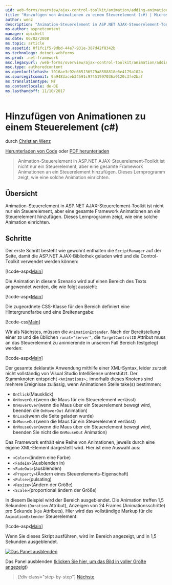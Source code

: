 ```yaml
---
uid: web-forms/overview/ajax-control-toolkit/animation/adding-animation-to-a-control-cs
title: "Hinzufügen von Animationen zu einem Steuerelement (c#) | Microsoft Docs"
author: wenz
description: "Animation-Steuerelement in ASP.NET AJAX-Steuerelement-Toolkit ist nicht nur ein Steuerelement, aber eine gesamte Framework Animationen an ein Steuerelement hinzufügen. In diesem Lernprogramm wird gezeigt, wie..."
ms.author: aspnetcontent
manager: wpickett
ms.date: 06/02/2008
ms.topic: article
ms.assetid: 0f1fc1f5-9dbd-44e7-931e-387d42f0342b
ms.technology: dotnet-webforms
ms.prod: .net-framework
msc.legacyurl: /web-forms/overview/ajax-control-toolkit/animation/adding-animation-to-a-control-cs
msc.type: authoredcontent
ms.openlocfilehash: 7016ae3c92c665136579a8588818e6e4179a102a
ms.sourcegitcommit: 9a9483aceb34591c97451997036a9120c3fe2baf
ms.translationtype: MT
ms.contentlocale: de-DE
ms.lasthandoff: 11/10/2017
---
```

<a name="adding-animation-to-a-control-c"></a>Hinzufügen von Animationen zu einem Steuerelement (c#)
====================
durch [Christian Wenz](https://github.com/wenz)

[Herunterladen von Code](http://download.microsoft.com/download/f/9/a/f9a26acd-8df4-4484-8a18-199e4598f411/Animation1.cs.zip) oder [PDF herunterladen](http://download.microsoft.com/download/6/7/1/6718d452-ff89-4d3f-a90e-c74ec2d636a3/animation1CS.pdf)

> Animation-Steuerelement in ASP.NET AJAX-Steuerelement-Toolkit ist nicht nur ein Steuerelement, aber eine gesamte Framework Animationen an ein Steuerelement hinzufügen. Dieses Lernprogramm zeigt, wie eine solche Animation einrichten.


## <a name="overview"></a>Übersicht

Animation-Steuerelement in ASP.NET AJAX-Steuerelement-Toolkit ist nicht nur ein Steuerelement, aber eine gesamte Framework Animationen an ein Steuerelement hinzufügen. Dieses Lernprogramm zeigt, wie eine solche Animation einrichten.

## <a name="steps"></a>Schritte

Der erste Schritt besteht wie gewohnt enthalten die `ScriptManager` auf der Seite, damit die ASP.NET AJAX-Bibliothek geladen wird und die Control-Toolkit verwendet werden können:

[!code-aspx[Main](adding-animation-to-a-control-cs/samples/sample1.aspx)]

Die Animation in diesem Szenario wird auf einen Bereich des Texts angewendet werden, die wie folgt aussieht:

[!code-aspx[Main](adding-animation-to-a-control-cs/samples/sample2.aspx)]

Die zugeordnete CSS-Klasse für den Bereich definiert eine Hintergrundfarbe und eine Breitenangabe:

[!code-css[Main](adding-animation-to-a-control-cs/samples/sample3.css)]

Wir als Nächstes, müssen die `AnimationExtender`. Nach der Bereitstellung einer `ID` und die üblichen `runat="server"`, die `TargetControlID` Attribut muss an das Steuerelement zu animierende in unserem Fall Bereich festgelegt werden:

[!code-aspx[Main](adding-animation-to-a-control-cs/samples/sample4.aspx)]

Der gesamte deklarativ Anwendung mithilfe einer XML-Syntax, leider zurzeit nicht vollständig von Visual Studio IntelliSense unterstützt. Der Stammknoten entspricht `<Animations>;` innerhalb dieses Knotens sind mehrere Ereignisse zulässig, wenn Animationen Stelle take(s) bestimmen:

- `OnClick`(Mausklick)
- `OnHoverOut`(wenn die Maus für ein Steuerelement verlässt)
- `OnHoverOver`(wenn die Maus über ein Steuerelement bewegt wird, beenden die `OnHoverOut` Animation)
- `OnLoad`(wenn die Seite geladen wurde)
- `OnMouseOut`(wenn die Maus für ein Steuerelement verlässt)
- `OnMouseOver`(wenn die Maus über ein Steuerelement bewegt wird, beenden Sie nicht die `OnMouseOut` Animation)

Das Framework enthält eine Reihe von Animationen, jeweils durch eine eigene XML-Element dargestellt wird. Hier ist eine Auswahl aus:

- `<Color>`(ändern eine Farbe)
- `<FadeIn>`(Ausblenden in)
- `<FadeOut>`(ausblenden)
- `<Property>`(Ändern eines Steuerelements-Eigenschaft)
- `<Pulse>`(pulsating)
- `<Resize>`(Ändern der Größe)
- `<Scale>`(proportional ändern der Größe)

In diesem Beispiel wird der Bereich ausgeblendet. Die Animation treffen 1,5 Sekunden (`Duration` Attribut), Anzeigen von 24 Frames (Animationsschritte) pro Sekunde (`Fps` Attributs). Hier wird das vollständige Markup für die `AnimationExtender` Steuerelement:

[!code-aspx[Main](adding-animation-to-a-control-cs/samples/sample5.aspx)]

Wenn Sie dieses Skript ausführen, wird im Bereich angezeigt, und in 1,5 Sekunden ausgeblendet.


[![Das Panel ausblenden](adding-animation-to-a-control-cs/_static/image2.png)](adding-animation-to-a-control-cs/_static/image1.png)

Das Panel ausblenden ([klicken Sie hier, um das Bild in voller Größe angezeigt](adding-animation-to-a-control-cs/_static/image3.png))

>[!div class="step-by-step"]
[Nächste](executing-several-animations-at-the-same-time-cs.md)
